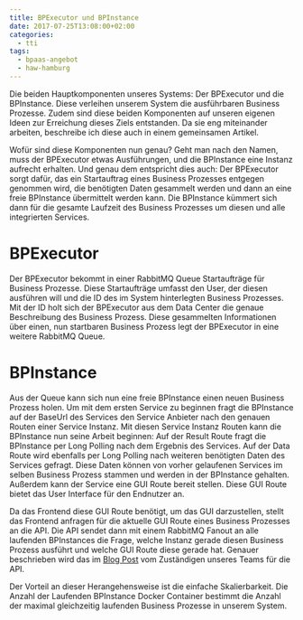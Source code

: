 ```yaml
---
title: BPExecutor und BPInstance
date: 2017-07-25T13:08:00+02:00
categories:
  - tti
tags:
  - bpaas-angebot
  - haw-hamburg
---
```


Die beiden Hauptkomponenten unseres Systems: Der BPExecutor und die BPInstance.
Diese verleihen unserem System die ausführbaren Business Prozesse.
Zudem sind diese beiden Komponenten auf unseren eigenen Ideen zur Erreichung dieses Ziels entstanden.
Da sie eng miteinander arbeiten, beschreibe ich diese auch in einem gemeinsamen Artikel.

Wofür sind diese Komponenten nun genau?
Geht man nach den Namen, muss der BPExecutor etwas Ausführungen, und die BPInstance eine Instanz aufrecht erhalten.
Und genau dem entspricht dies auch: Der BPExecutor sorgt dafür, das ein Startauftrag eines Business Prozesses entgegen genommen wird, die benötigten Daten gesammelt werden und dann an eine freie BPInstance übermittelt werden kann.
Die BPInstance kümmert sich dann für die gesamte Laufzeit des Business Prozesses um diesen und alle integrierten Services.

# BPExecutor

Der BPExecutor bekommt in einer RabbitMQ Queue Startaufträge für Business Prozesse.
Diese Startaufträge umfasst den User, der diesen ausführen will und die ID des im System hinterlegten Business Prozesses.
Mit der ID holt sich der BPExecutor aus dem Data Center die genaue Beschreibung des Business Prozess.
Diese gesammelten Informationen über einen, nun startbaren Business Prozess legt der BPExecutor in eine weitere RabbitMQ Queue.

# BPInstance

Aus der Queue kann sich nun eine freie BPInstance einen neuen Business Prozess holen.
Um mit dem ersten Service zu beginnen fragt die BPInstance auf der BaseUrl des Services den Service Anbieter nach den genauen Routen einer Service Instanz.
Mit diesen Service Instanz Routen kann die BPInstance nun seine Arbeit beginnen:
Auf der Result Route fragt die BPInstance per Long Polling nach dem Ergebnis des Services.
Auf der Data Route wird ebenfalls per Long Polling nach weiteren benötigten Daten des Services gefragt.
Diese Daten können von vorher gelaufenen Services im selben Business Prozess stammen und werden in der BPInstance gehalten.
Außerdem kann der Service eine GUI Route bereit stellen.
Diese GUI Route bietet das User Interface für den Endnutzer an.

Da das Frontend diese GUI Route benötigt, um das GUI darzustellen, stellt das Frontend anfragen für die aktuelle GUI Route eines Business Prozesses an die API.
Die API sendet dann mit einem RabbitMQ Fanout an alle laufenden BPInstances die Frage, welche Instanz gerade diesen Business Prozess ausführt und welche GUI Route diese gerade hat.
Genauer beschrieben wird das im [Blog Post](https://tti-ss2017-portfolio.jimdo.com/2017/07/08/kommunikation-api-und-bpinstance/) vom Zuständigen unseres Teams für die API.

Der Vorteil an dieser Herangehensweise ist die einfache Skalierbarkeit.
Die Anzahl der Laufenden BPInstance Docker Container bestimmt die Anzahl der maximal gleichzeitig laufenden Business Prozesse in unserem System.
